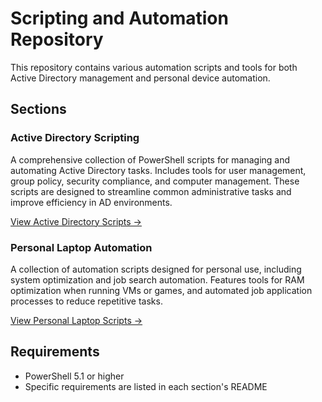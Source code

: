 # Scripting and Automation Repository

This repository contains various automation scripts and tools for both Active Directory management and personal device automation.

## Sections

### Active Directory Scripting
A comprehensive collection of PowerShell scripts for managing and automating Active Directory tasks. Includes tools for user management, group policy, security compliance, and computer management. These scripts are designed to streamline common administrative tasks and improve efficiency in AD environments.

[View Active Directory Scripts →](https://github.com/KendallTapani/Scripting-and-Automation/tree/main/Active-Directory-Scripting)

### Personal Laptop Automation
A collection of automation scripts designed for personal use, including system optimization and job search automation. Features tools for RAM optimization when running VMs or games, and automated job application processes to reduce repetitive tasks.

[View Personal Laptop Scripts →](https://github.com/KendallTapani/Scripting-and-Automation/tree/main/Personal%20Laptop)

## Requirements

- PowerShell 5.1 or higher
- Specific requirements are listed in each section's README